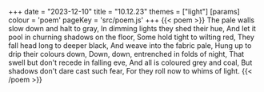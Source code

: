 +++
date = "2023-12-10"
title = "10.12.23"
themes = ["light"]
[params]
  colour = 'poem'
  pageKey = 'src/poem.js'
+++
{{< poem >}}
The pale walls slow down and halt to gray,
In dimming lights they shed their hue,
And let it pool in churning shadows on the floor,
Some hold tight to wilting red,
They fall head long to deeper black,
And weave into the fabric pale,
Hung up to drip their colours down,
Down, down, entrenched in folds of night,
That swell but don't recede in falling eve,
And all is coloured grey and coal,
But shadows don't dare cast such fear,
For they roll now to whims of light.
{{< /poem >}}